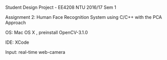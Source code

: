 Student Design Project - EE4208 NTU 2016/17 Sem 1

Assignment 2: Human Face Recognition System using C/C++ with the PCA Approach

OS: Mac OS X , preinstall OpenCV-3.1.0

IDE: XCode

Input: real-time web-camera


